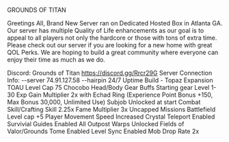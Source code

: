 GROUNDS OF TITAN

Greetings All, Brand New Server ran on Dedicated Hosted Box in Atlanta GA. Our server has multiple Quality of Life enhancements as our goal is to appeal
to all players not only the hardcore or those with tons of extra time. Please check out our server if you are looking for a new home with great QOL Perks.
We are hoping to build a great community where everyone can enjoy their time as much as we do.

Discord: Grounds of Titan https://discord.gg/Rrcr29G
Server Connection Info: --server 74.91.127.58 --hairpin
24/7 Uptime
Build - Topaz 
Expansion    TOAU
Level Cap    75
Chocobo Head/Body Gear Buffs Starting gear Level 1-30
Exp Gain Multiplier    2x with Echad Ring (Experience Point Bonus +150, Max Bonus 30,000, Unlimited Use)
Subjob    Unlocked at start
Combat Skill/Crafting Skill 2.25x
Fame Multiplier 3x
Uncapped Missions
Battlefield Level cap +5
Player Movement Speed Increased
Crystal Teleport    Enabled
Survivial Guides    Enabled
All Outpost Warps Unlocked
Fields of Valor/Grounds Tome    Enabled
Level Sync    Enabled 
Mob Drop Rate 2x